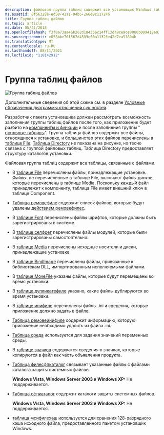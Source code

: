 ```yaml
---
description: файловая группа таблиц содержит все установщик Windows таблицы, связанные с файлами.
ms.assetid: 8f56328e-ed58-41a1-94b6-266e9c117246
title: Группа таблиц файлов
ms.topic: article
ms.date: 05/31/2018
ms.openlocfilehash: f3f8a73aa46b202d184356c14ff12da9ce9ce9880b009418e922b252cc35bc54
ms.sourcegitcommit: e858bbe701567d4583c50a11326e42d7ea51804b
ms.translationtype: MT
ms.contentlocale: ru-RU
ms.lasthandoff: 08/11/2021
ms.locfileid: "118142912"
---
```

# <a name="file-tables-group"></a>Группа таблиц файлов

![Группа таблиц файлов](images/filegrp.png)

Дополнительные сведения об этой схеме см. в разделе [Условные обозначения диаграммы отношений сущностей](entity-relationship-diagram-legend.md).

Разработчик пакета установщика должен рассмотреть возможность заполнения группы таблиц файлов после того, как приложение будет разбито на [компоненты и функции](components-and-features.md) и после заполнения группы " [основные таблицы](core-tables-group.md)". Группа таблица файлов содержит все файлы, относящиеся к установке, и большинство этих файлов перечислены в [таблице File](file-table.md). [Таблица Directory](directory-table.md) не показана на рисунке, но тесно связана с группой файловых таблиц. Таблица Directory предоставляет структуру каталогов установки.

Файловая группа таблиц содержит все таблицы, связанные с файлами.

-   В [таблице File](file-table.md) перечислены файлы, принадлежащие установке. Файлы, не перечисленные в таблице File, включают файлы дисков, которые перечислены в таблице Media. Поскольку каждый файл принадлежит к компоненту, таблица File имеет внешний ключ в таблице Component.
-   [Таблица ремовефиле](removefile-table.md) содержит список файлов, которые будут удалены [действием ремовефилес](removefiles-action.md).
-   В [таблице Font](font-table.md) перечислены файлы шрифтов, которые должны быть зарегистрированы в системе.
-   В [таблице селфрег](selfreg-table.md) перечислены файлы модулей, которые были зарегистрированы самостоятельно.
-   В [таблице Media](media-table.md) перечислены исходные носители и диски, принадлежащие установке.
-   В [таблице BindImage](bindimage-table.md) перечислены файлы, привязанные к библиотекам DLL, импортированным исполняемыми файлами.
-   В [таблице MoveFile](movefile-table.md) указаны файлы, которые будут перемещены во время установки.
-   В [таблице дупликатефиле](duplicatefile-table.md) указано, какие файлы дублируются во время установки.
-   В [таблице инифиле](inifile-table.md) перечислены файлы .ini и сведения, которые приложение должно задать в файле.
-   [Таблица ремовеинифиле](removeinifile-table.md) содержит информацию, которую приложение необходимо удалить из файла .ini.
-   [Таблица среда](environment-table.md) используется для задания значений переменных среды.
-   В [таблице значков](icon-table.md) содержатся сведения о значках, которые копируются в файл как часть объявления продукта.
-   [Таблица филесфпкаталог](filesfpcatalog-table.md) связывает указанные файлы с файлами каталога защиты системных файлов.

    **Windows Vista, Windows Server 2003 и Windows XP:** Не поддерживается.

-   [Таблица сфпкаталог](sfpcatalog-table.md) содержит каталоги защиты системных файлов.

    **Windows Vista, Windows Server 2003 и Windows XP:** Не поддерживается.

-   [таблица мсифилехаш](msifilehash-table.md) используется для хранения 128-разрядного хэша исходного файла, предоставленного пакетом установщик Windows.

 

 



